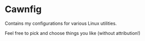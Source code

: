 Cawnfig
=======

Contains my configurations for various Linux utilities.

Feel free to pick and choose things you like (without attribution!)
